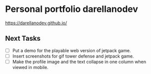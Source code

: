 # Personal portfolio darellanodev

<https://darellanodev.github.io/>

## Next Tasks

- [ ] Put a demo for the playable web version of jetpack game.
- [ ] Insert screenshots for gif tower defense and jetpack game.
- [ ] Make the profile image and the text collapse in one column when viewed in mobile.

